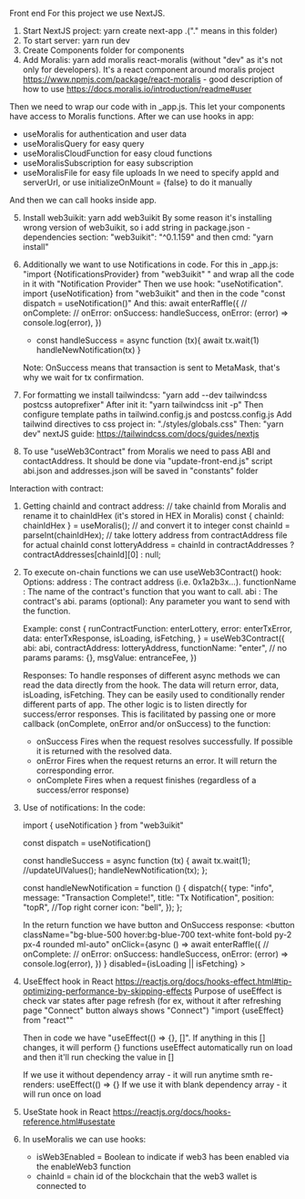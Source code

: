 Front end
For this project we use NextJS.

1. Start NextJS project: yarn create next-app .("." means in this folder)
2. To start server: yarn run dev
3. Create Components folder for components
4. Add Moralis: yarn add moralis react-moralis (without "dev" as it's not only for developers). It's a react component around moralis project
   https://www.npmjs.com/package/react-moralis - good description of how to use
   https://docs.moralis.io/introduction/readme#user

Then we need to wrap our code with <MoralisProvider> in \_app.js. This let your components have access to Moralis functions. After we can use hooks in app:

- useMoralis for authentication and user data
- useMoralisQuery for easy query
- useMoralisCloudFunction for easy cloud functions
- useMoralisSubscription for easy subscription
- useMoralisFile for easy file uploads
  In <MoralisProveder> we need to specify appId and serverUrl, or use initializeOnMount = {false} to do it manually

And then we can call hooks inside app.

5.  Install web3uikit: yarn add web3uikit
    By some reason it's installing wrong version of web3uikit, so i add string in package.json - dependencies section: "web3uikit": "^0.1.159" and then cmd: "yarn install"

6.  Additionally we want to use Notifications in code. For this in \_app.js: "import {NotificationsProvider} from "web3uikit" " and wrap all the code in it with "Notification Provider"
    Then we use hook: "useNotification". import {useNotification} from "web3uikit"
    and then in the code "const dispatch = useNotification()"
    And this:
    await enterRaffle({
    // onComplete:
    // onError:
    onSuccess: handleSuccess,
    onError: (error) => console.log(error),
    })

    - const handleSuccess = async function (tx){
      await tx.wait(1)
      handleNewNotification(tx)
      }

    Note: OnSuccess means that transaction is sent to MetaMask, that's why we wait for tx confirmation.

7.  For formatting we install tailwindcss: "yarn add --dev tailwindcss postcss autoprefixer"
    After init it: "yarn tailwindcss init -p"
    Then configure template paths in tailwind.config.js and postcss.config.js
    Add tailwind directives to css project in: "./styles/globals.css"
    Then: "yarn dev"
    nextJS guide: https://tailwindcss.com/docs/guides/nextjs

8.  To use "useWeb3Contract" from Moralis we need to pass ABI and contactAddress. It should be done via "update-front-end.js" script
    abi.json and addresses.json will be saved in "constants" folder

Interaction with contract:

1. Getting chainId and contract address:
   // take chainId from Moralis and rename it to chainIdHex (it's stored in HEX in Moralis)
   const { chainId: chainIdHex } = useMoralis();
   // and convert it to integer
   const chainId = parseInt(chainIdHex);
   // take lottery address from contractAddress file for actual chainId
   const lotteryAddress =
   chainId in contractAddresses ? contractAddresses[chainId][0] : null;

2. To execute on-chain functions we can use useWeb3Contract() hook:
   Options:
   address : The contract address (i.e. 0x1a2b3x...).
   functionName : The name of the contract's function that you want to call.
   abi : The contract's abi.
   params (optional): Any parameter you want to send with the function.

   Example:
   const {
   runContractFunction: enterLottery,
   error: enterTxError,
   data: enterTxResponse,
   isLoading,
   isFetching,
   } = useWeb3Contract({
   abi: abi,
   contractAddress: lotteryAddress,
   functionName: "enter",
   // no params
   params: {},
   msgValue: entranceFee,
   })

   Responses:
   To handle responses of different async methods we can read the data directly from the hook. The data will return error, data, isLoading, isFetching. They can be easily used to conditionally render different parts of app.
   The other logic is to listen directly for success/error responses. This is facilitated by passing one or more callback (onComplete, onError and/or onSuccess) to the function:

   - onSuccess Fires when the request resolves successfully. If possible it is returned with the resolved data.
   - onError Fires when the request returns an error. It will return the corresponding error.
   - onComplete Fires when a request finishes (regardless of a success/error response)

3. Use of notifications:
   In the code:

   import { useNotification } from "web3uikit"

   const dispatch = useNotification()

   const handleSuccess = async function (tx) {
   await tx.wait(1);
   //updateUIValues();
   handleNewNotification(tx);
   };

   const handleNewNotification = function () {
   dispatch({
   type: "info",
   message: "Transaction Complete!",
   title: "Tx Notification",
   position: "topR", //Top right corner
   icon: "bell",
   });
   };

   In the return function we have button and OnSuccess response:
   <button
   className="bg-blue-500 hover:bg-blue-700 text-white font-bold py-2 px-4 rounded ml-auto"
   onClick={async () =>
   await enterRaffle({
   // onComplete:
   // onError:
   onSuccess: handleSuccess,
   onError: (error) => console.log(error),
   })
   }
   disabled={isLoading || isFetching} >

4. UseEffect hook in React
   https://reactjs.org/docs/hooks-effect.html#tip-optimizing-performance-by-skipping-effects
   Purpose of useEffect is check var states after page refresh (for ex, without it after refreshing page "Connect" button always shows "Connect")
   "import {useEffect} from "react""

   Then in code we have "useEffect(() => {}, []". If anything in this [] changes, it will perform {} functions
   useEffect automatically run on load and then it'll run checking the value in []

   If we use it without dependency array - it will run anytime smth re-renders: useEffect(() => {}
   If we use it with blank dependency array - it will run once on load

5. UseState hook in React
   https://reactjs.org/docs/hooks-reference.html#usestate

6. In useMoralis we can use hooks:
   - isWeb3Enabled = Boolean to indicate if web3 has been enabled via the enableWeb3 function
   - chainId = chain id of the blockchain that the web3 wallet is connected to
